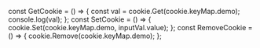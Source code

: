 const GetCookie = () => {
  const val = cookie.Get(cookie.keyMap.demo);
  console.log(val);
};
const SetCookie = () => {
  cookie.Set(cookie.keyMap.demo, inputVal.value);
};
const RemoveCookie = () => {
  cookie.Remove(cookie.keyMap.demo);
};